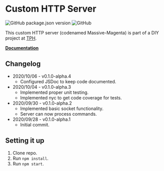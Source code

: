 # Custom HTTP Server
![GitHub package.json version](https://img.shields.io/github/package-json/v/hniks/massive-magenta)
![GitHub](https://img.shields.io/github/license/hniks/massive-magenta)

This custom HTTP server (codenamed Massive-Magenta) is part of a DIY project at [TPH](https://theprogrammershangout.com/).

**[Documentation](https://hniks.github.io/massive-magenta/)**

## Changelog
* 2020/10/06 - v0.1.0-alpha.4
  * Configured JSDoc to keep code documented.
* 2020/10/04 - v0.1.0-alpha.3
  * Implemented proper unit testing.
  * Implemented nyc to get code coverage for tests.
* 2020/09/30 - v0.1.0-alpha.2
  * Implemented basic socket functionality.
  * Server can now process commands.
* 2020/09/28 - v0.1.0-alpha.1
  * Initial commit.

## Setting it up
1. Clone repo.
2. Run `npm install`.
3. Run `npm start`.
